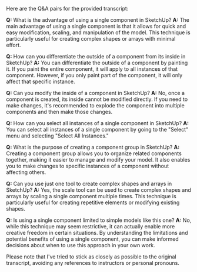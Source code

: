 Here are the Q&A pairs for the provided transcript:

**Q:** What is the advantage of using a single component in SketchUp?
**A:** The main advantage of using a single component is that it allows for quick and easy modification, scaling, and manipulation of the model. This technique is particularly useful for creating complex shapes or arrays with minimal effort.

**Q:** How can you differentiate the outside of a component from its inside in SketchUp?
**A:** You can differentiate the outside of a component by painting it. If you paint the entire component, it will apply to all instances of that component. However, if you only paint part of the component, it will only affect that specific instance.

**Q:** Can you modify the inside of a component in SketchUp?
**A:** No, once a component is created, its inside cannot be modified directly. If you need to make changes, it's recommended to explode the component into multiple components and then make those changes.

**Q:** How can you select all instances of a single component in SketchUp?
**A:** You can select all instances of a single component by going to the "Select" menu and selecting "Select All Instances."

**Q:** What is the purpose of creating a component group in SketchUp?
**A:** Creating a component group allows you to organize related components together, making it easier to manage and modify your model. It also enables you to make changes to specific instances of a component without affecting others.

**Q:** Can you use just one tool to create complex shapes and arrays in SketchUp?
**A:** Yes, the scale tool can be used to create complex shapes and arrays by scaling a single component multiple times. This technique is particularly useful for creating repetitive elements or modifying existing shapes.

**Q:** Is using a single component limited to simple models like this one?
**A:** No, while this technique may seem restrictive, it can actually enable more creative freedom in certain situations. By understanding the limitations and potential benefits of using a single component, you can make informed decisions about when to use this approach in your own work.

Please note that I've tried to stick as closely as possible to the original transcript, avoiding any references to instructors or personal pronouns.
